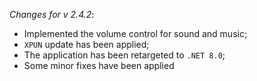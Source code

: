 _Changes for v 2.4.2_:
- Implemented the volume control for sound and music;
- `XPUN` update has been applied;
- The application has been retargeted to `.NET 8.0`;
- Some minor fixes have been applied
